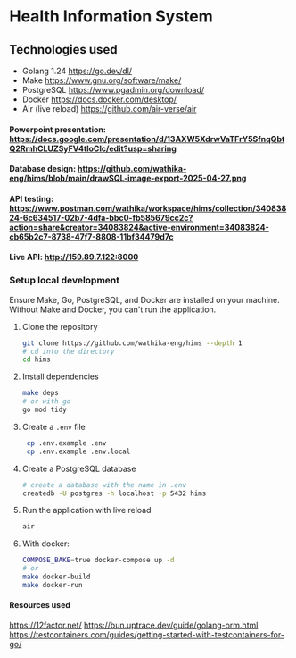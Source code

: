 # Health Information System

## Technologies used

- Golang 1.24 <https://go.dev/dl/>
- Make <https://www.gnu.org/software/make/>
- PostgreSQL <https://www.pgadmin.org/download/>
- Docker <https://docs.docker.com/desktop/>
- Air (live reload) <https://github.com/air-verse/air>

#### Powerpoint presentation: <https://docs.google.com/presentation/d/13AXW5XdrwVaTFrY5SfnqQbtQ2RmhCLUZSyFV4tloCIc/edit?usp=sharing>

#### Database design: <https://github.com/wathika-eng/hims/blob/main/drawSQL-image-export-2025-04-27.png>

#### API testing: <https://www.postman.com/wathika/workspace/hims/collection/34083824-6c634517-02b7-4dfa-bbc0-fb585679cc2c?action=share&creator=34083824&active-environment=34083824-cb65b2c7-8738-47f7-8808-11bf34479d7c>

#### Live API: <http://159.89.7.122:8000>

### Setup local development

Ensure Make, Go, PostgreSQL, and Docker are installed on your machine.
Without Make and Docker, you can't run the application.

1. Clone the repository

   ```bash
   git clone https://github.com/wathika-eng/hims --depth 1
   # cd into the directory 
   cd hims
   ```

2. Install dependencies

   ```bash
   make deps
   # or with go
   go mod tidy
   ```

3. Create a `.env` file

   ```bash
    cp .env.example .env
    cp .env.example .env.local
    ```

4. Create a PostgreSQL database

    ```bash
    # create a database with the name in .env
    createdb -U postgres -h localhost -p 5432 hims
    ```

5. Run the application with live reload

    ```bash
    air
    ```

6. With docker:

    ```bash
    COMPOSE_BAKE=true docker-compose up -d
    # or
    make docker-build
    make docker-run
    ```
    <!-- or
    ```bash
    docker build -t hims .
    docker run -p 8080:8080 hims
    docker run --env-file .env -v $(pwd)/.env:/root/.env hims:latest
    ``` -->

#### Resources used

<https://12factor.net/>
<https://bun.uptrace.dev/guide/golang-orm.html>
<https://testcontainers.com/guides/getting-started-with-testcontainers-for-go/>
